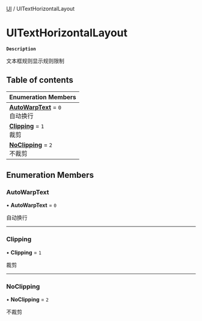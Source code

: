 [UI](../modules/UI.UI.md) / UITextHorizontalLayout

# UITextHorizontalLayout <Badge type="tip" text="Enumeration" /> <Score text="UITextHorizontalLayout" />

**`Description`**

文本框规则显示规则限制

## Table of contents

| Enumeration Members |
| :-----|
| **[AutoWarpText](UI.UITextHorizontalLayout.md#autowarptext)** = ``0`` <br> 自动换行|
| **[Clipping](UI.UITextHorizontalLayout.md#clipping)** = ``1`` <br> 裁剪|
| **[NoClipping](UI.UITextHorizontalLayout.md#noclipping)** = ``2`` <br> 不裁剪|

## Enumeration Members

### AutoWarpText <Score text="AutoWarpText" /> 

• **AutoWarpText** = ``0``

自动换行

___

### Clipping <Score text="Clipping" /> 

• **Clipping** = ``1``

裁剪

___

### NoClipping <Score text="NoClipping" /> 

• **NoClipping** = ``2``

不裁剪
